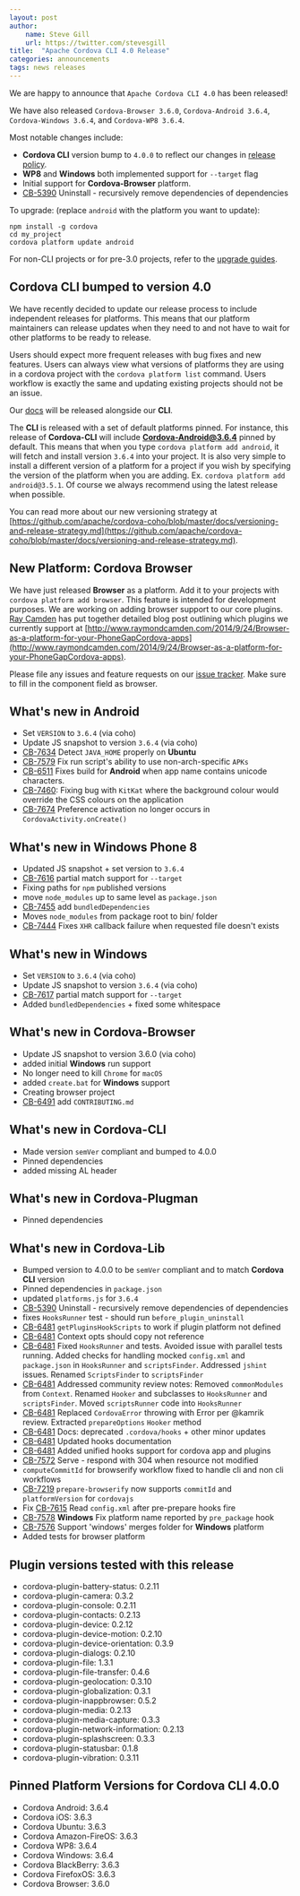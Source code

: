 ```yaml
---
layout: post
author:
    name: Steve Gill
    url: https://twitter.com/stevesgill
title:  "Apache Cordova CLI 4.0 Release"
categories: announcements
tags: news releases
---
```


We are happy to announce that `Apache Cordova CLI 4.0` has been released!

We have also released `Cordova-Browser 3.6.0`, `Cordova-Android 3.6.4`, `Cordova-Windows 3.6.4`, and `Cordova-WP8 3.6.4`.

Most notable changes include:

* **Cordova CLI** version bump to `4.0.0` to reflect our changes in [release policy](https://github.com/apache/cordova-coho/blob/master/docs/versioning-and-release-strategy.md).
* **WP8** and **Windows** both implemented support for `--target` flag
* Initial support for **Cordova-Browser** platform.
* [CB-5390](https://issues.apache.org/jira/browse/CB-5390) Uninstall - recursively remove dependencies of dependencies
  
To upgrade: (replace `android` with the platform you want to update):

    npm install -g cordova
    cd my_project
    cordova platform update android
    
For non-CLI projects or for pre-3.0 projects, refer to the [upgrade guides](http://cordova.apache.org/docs/en/4.0.0/guide_platforms_index.md.html).

## Cordova CLI bumped to version 4.0 

We have recently decided to update our release process to include independent releases for platforms. This means that our platform maintainers can release updates when they need to and not have to wait for other platforms to be ready to release.  

Users should expect more frequent releases with bug fixes and new features. Users can always view what versions of platforms they are using in a cordova project with the `cordova platform list` command. Users workflow is exactly the same and updating existing projects should not be an issue.

Our [docs](http://cordova.apache.org/docs/en/edge/index.html) will be released alongside our **CLI**. 

The **CLI** is released with a set of default platforms pinned. For instance, this release of **Cordova-CLI** will include **Cordova-Android@3.6.4** pinned by default. This means that when you type `cordova platform add android`, it will fetch and install version `3.6.4` into your project. It is also very simple to install a different version of a platform for a project if you wish by specifying the version of the platform when you are adding. Ex. `cordova platform add android@3.5.1`. Of course we always recommend using the latest release when possible.

You can read more about our new versioning strategy at [https://github.com/apache/cordova-coho/blob/master/docs/versioning-and-release-strategy.md](https://github.com/apache/cordova-coho/blob/master/docs/versioning-and-release-strategy.md).

## New Platform: Cordova Browser

We have just released **Browser** as a platform. Add it to your projects with `cordova platform add browser`. This feature is intended for development purposes. We are working on adding browser support to our core plugins. [Ray Camden](https://twitter.com/raymondcamden) has put together detailed blog post outlining which plugins we currently support at [http://www.raymondcamden.com/2014/9/24/Browser-as-a-platform-for-your-PhoneGapCordova-apps](http://www.raymondcamden.com/2014/9/24/Browser-as-a-platform-for-your-PhoneGapCordova-apps).

Please file any issues and feature requests on our [issue tracker](https://issues.apache.org/jira/browse/CB/). Make sure to fill in the component field as browser.

## What's new in Android
<!--more-->

* Set `VERSION` to `3.6.4` (via coho)
* Update JS snapshot to version `3.6.4` (via coho)
* [CB-7634](https://issues.apache.org/jira/browse/CB-7634) Detect `JAVA_HOME` properly on **Ubuntu**
* [CB-7579](https://issues.apache.org/jira/browse/CB-7579) Fix run script's ability to use non-arch-specific `APKs`
* [CB-6511](https://issues.apache.org/jira/browse/CB-6511) Fixes build for **Android** when app name contains unicode characters.
* [CB-7460](https://issues.apache.org/jira/browse/CB-7460): Fixing bug with `KitKat` where the background colour would override the CSS colours on the application
* [CB-7674](https://issues.apache.org/jira/browse/CB-7674) Preference activation no longer occurs in `CordovaActivity.onCreate()`

## What's new in Windows Phone 8

* Updated JS snapshot + set version to `3.6.4`
* [CB-7616](https://issues.apache.org/jira/browse/CB-7616) partial match support for `--target`
* Fixing paths for `npm` published versions
* move `node_modules` up to same level as `package.json`
* [CB-7455](https://issues.apache.org/jira/browse/CB-7455) add `bundledDependencies`
* Moves `node_modules` from package root to bin/ folder
* [CB-7444](https://issues.apache.org/jira/browse/CB-7444) Fixes `XHR` callback failure when requested file doesn't exists

## What's new in Windows

* Set `VERSION` to `3.6.4` (via coho)
* Update JS snapshot to version `3.6.4` (via coho)
* [CB-7617](https://issues.apache.org/jira/browse/CB-7617) partial match support for `--target`
* Added `bundledDependencies` + fixed some whitespace

## What's new in Cordova-Browser

* Update JS snapshot to version 3.6.0 (via coho)
* added initial **Windows** run support
* No longer need to kill `Chrome` for `macOS`
* added `create.bat` for **Windows** support
* Creating browser project
* [CB-6491](https://issues.apache.org/jira/browse/CB-6491) add `CONTRIBUTING.md`

## What's new in Cordova-CLI

* Made version `semVer` compliant and bumped to 4.0.0 
* Pinned dependencies
* added missing AL header

## What's new in Cordova-Plugman

* Pinned dependencies

## What's new in Cordova-Lib

* Bumped version to 4.0.0 to be `semVer` compliant and to match **Cordova CLI** version
* Pinned dependencies in `package.json`
* updated `platforms.js` for `3.6.4`
* [CB-5390](https://issues.apache.org/jira/browse/CB-5390) Uninstall - recursively remove dependencies of dependencies
* fixes `HooksRunner` test - should run `before_plugin_uninstall`
* [CB-6481](https://issues.apache.org/jira/browse/CB-6481) `getPluginsHookScripts` to work if plugin platform not defined
* [CB-6481](https://issues.apache.org/jira/browse/CB-6481) Context opts should copy not reference
* [CB-6481](https://issues.apache.org/jira/browse/CB-6481) Fixed `HooksRunner` and tests. Avoided issue with parallel tests running. Added checks for handling mocked `config.xml` and `package.json` in `HooksRunner` and `scriptsFinder`. Addressed `jshint` issues. Renamed `ScriptsFinder` to `scriptsFinder`
* [CB-6481](https://issues.apache.org/jira/browse/CB-6481) Addressed community review notes: Removed `commonModules` from `Context`. Renamed `Hooker` and subclasses to `HooksRunner` and `scriptsFinder`. Moved `scriptsRunner` code into `HooksRunner`
* [CB-6481](https://issues.apache.org/jira/browse/CB-6481) Replaced `CordovaError` throwing with Error per @kamrik review. Extracted `prepareOptions` `Hooker` method
* [CB-6481](https://issues.apache.org/jira/browse/CB-6481) Docs: deprecated `.cordova/hooks` + other minor updates
* [CB-6481](https://issues.apache.org/jira/browse/CB-6481) Updated hooks documentation
* [CB-6481](https://issues.apache.org/jira/browse/CB-6481) Added unified hooks support for cordova app and plugins
* [CB-7572](https://issues.apache.org/jira/browse/CB-7572) Serve - respond with 304 when resource not modified
* `computeCommitId` for browserify workflow fixed to handle cli and non cli workflows
* [CB-7219](https://issues.apache.org/jira/browse/CB-7219) `prepare-browserify` now supports `commitId` and `platformVersion` for `cordovajs`
* Fix [CB-7615](https://issues.apache.org/jira/browse/CB-7615) Read `config.xml` after pre-prepare hooks fire
* [CB-7578](https://issues.apache.org/jira/browse/CB-7578) **Windows** Fix platform name reported by `pre_package` hook
* [CB-7576](https://issues.apache.org/jira/browse/CB-7576) Support 'windows' merges folder for **Windows** platform
* Added tests for browser platform

## Plugin versions tested with this release

* cordova-plugin-battery-status: 0.2.11
* cordova-plugin-camera: 0.3.2
* cordova-plugin-console: 0.2.11
* cordova-plugin-contacts: 0.2.13
* cordova-plugin-device: 0.2.12
* cordova-plugin-device-motion: 0.2.10
* cordova-plugin-device-orientation: 0.3.9
* cordova-plugin-dialogs: 0.2.10
* cordova-plugin-file: 1.3.1
* cordova-plugin-file-transfer: 0.4.6
* cordova-plugin-geolocation: 0.3.10
* cordova-plugin-globalization: 0.3.1
* cordova-plugin-inappbrowser: 0.5.2
* cordova-plugin-media: 0.2.13
* cordova-plugin-media-capture: 0.3.3
* cordova-plugin-network-information: 0.2.13
* cordova-plugin-splashscreen: 0.3.3
* cordova-plugin-statusbar: 0.1.8
* cordova-plugin-vibration: 0.3.11

## Pinned Platform Versions for Cordova CLI 4.0.0

* Cordova Android: 3.6.4
* Cordova iOS: 3.6.3
* Cordova Ubuntu: 3.6.3
* Cordova Amazon-FireOS: 3.6.3
* Cordova WP8: 3.6.4
* Cordova Windows: 3.6.4
* Cordova BlackBerry: 3.6.3
* Cordova FirefoxOS: 3.6.3
* Cordova Browser: 3.6.0
